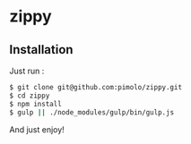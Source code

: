# zippy

## Installation

Just run :
```bash
$ git clone git@github.com:pimolo/zippy.git
$ cd zippy
$ npm install
$ gulp || ./node_modules/gulp/bin/gulp.js
```

And just enjoy!
